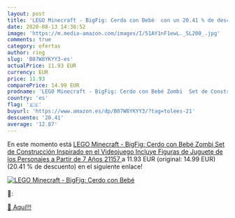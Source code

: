 ```yaml
---
layout: post
title: 'LEGO Minecraft - BigFig: Cerdo con Bebé  con un 20.41 % de descuento'
date: 2020-08-13 14:38:52
image: 'https://m.media-amazon.com/images/I/51AY1nF1ewL._SL200_.jpg'
comments: true
category: ofertas
author: ring
slug: 'B07W8YKYY3-es'
actualPrice: 11.93 EUR
currency: EUR
price: 11.93
comparePrice: 14.99 EUR
prodname: 'LEGO Minecraft - BigFig: Cerdo con Bebé Zombi  Set de Construcción Inspirado en el Videojuego  Incluye Figuras de Juguete de los Personajes  a Partir de 7 Años  21157 '
country: 'es'
flag: '🇪🇸'
buyurl: 'https://www.amazon.es/dp/B07W8YKYY3/?tag=tolees-21'
descuento: '20.41'
average: '12.87'
---
```


En este momento está [LEGO Minecraft - BigFig: Cerdo con Bebé Zombi  Set de Construcción Inspirado en el Videojuego  Incluye Figuras de Juguete de los Personajes  a Partir de 7 Años  21157 ](https://www.amazon.es/dp/B07W8YKYY3/?tag=tolees-21) a 11.93 EUR (original: 14.99 EUR) (20.41 %  de descuento) en el siguiente enlace!

[![LEGO Minecraft - BigFig: Cerdo con Bebé ](https://m.media-amazon.com/images/I/51AY1nF1ewL._SL200_.jpg)](https://www.amazon.es/dp/B07W8YKYY3/?tag=tolees-21)

🔎:


[🛒 Aquí!!!](https://www.amazon.es/dp/B07W8YKYY3/?tag=tolees-21)

